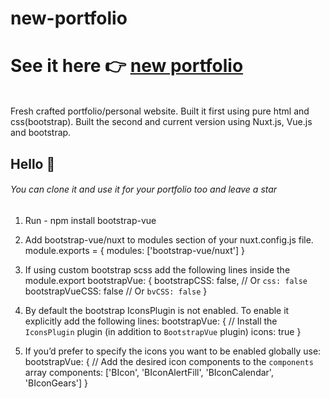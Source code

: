 # new-portfolio
<h1>See it here 👉 <a href="https://samkihika.site">new portfolio</a></h1><br>
Fresh crafted portfolio/personal website.
Built it first using pure html and css(bootstrap).
Built the second and current version using Nuxt.js, Vue.js and bootstrap.
<h2>Hello 👋</h2>
<h6>You can clone it and use it for your portfolio too and leave a star</h6>


1. Run - npm install bootstrap-vue

2. Add bootstrap-vue/nuxt to modules section of your nuxt.config.js file.
module.exports = {
  modules: ['bootstrap-vue/nuxt']
}

3. If using custom bootstrap scss add the following lines inside the module.export
bootstrapVue: {
    bootstrapCSS: false, // Or `css: false`
    bootstrapVueCSS: false // Or `bvCSS: false`
  }

4. By default the bootstrap IconsPlugin is not enabled. To enable it explicitly add the following lines:
bootstrapVue: {
    // Install the `IconsPlugin` plugin (in addition to `BootstrapVue` plugin)
   icons: true
  }

5. If you’d prefer to specify the icons you want to  be enabled globally use:
bootstrapVue: {
    // Add the desired icon components to the `components` array
    components: ['BIcon', 'BIconAlertFill', 'BIconCalendar', 'BIconGears']
  }

